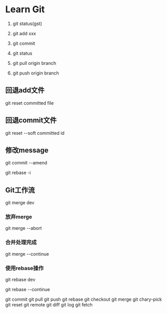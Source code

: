 # Learn Git

1. git status(gst)

2. git add xxx

3. git commit

4. git status

5. git pull origin branch 

6. git push origin branch



## 回退add文件

git reset committed file

## 回退commit文件

git reset --soft committed id

## 修改message
git commit --amend

git rebase -i

## Git工作流

git merge dev
### 放弃merge
git merge --abort

### 合并处理完成
git merge --continue

### 使用rebase操作

git rebase dev

git rebase --continue

git commit 
git pull
git push
git rebase
git checkout
git merge
git chary-pick
git reset
git remote
git diff
git log
git fetch


